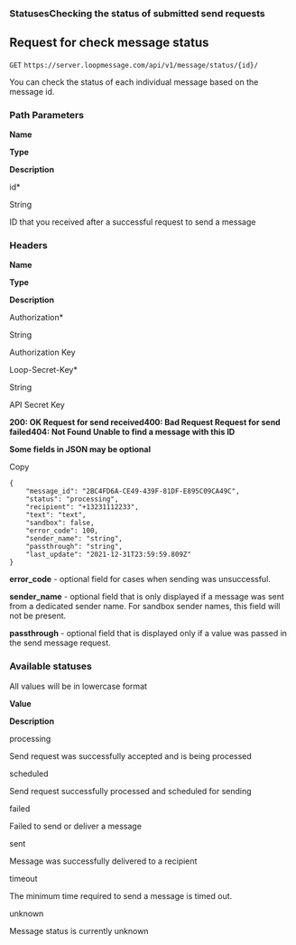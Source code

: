 ### **Statuses**Checking the status of submitted send requests

## **Request for check message status**

`GET` `https://server.loopmessage.com/api/v1/message/status/{id}/`

You can check the status of each individual message based on the message id.

### **Path Parameters**

**Name**

**Type**

**Description**

id*

String

ID that you received after a successful request to send a message

### **Headers**

**Name**

**Type**

**Description**

Authorization*

String

Authorization Key

Loop-Secret-Key*

String

API Secret Key

**200: OK Request for send received400: Bad Request Request for send failed404: Not Found Unable to find a message with this ID**

**Some fields in JSON may be optional**

Copy

```
{
    "message_id": "2BC4FD6A-CE49-439F-81DF-E895C09CA49C",
    "status": "processing",
    "recipient": "+13231112233",
    "text": "text",
    "sandbox": false,
    "error_code": 100,
    "sender_name": "string",
    "passthrough": "string",
    "last_update": "2021-12-31T23:59:59.809Z"
}
```

**error_code** - optional field for cases when sending was unsuccessful.

**sender_name** - optional field that is only displayed if a message was sent from a dedicated sender name. For sandbox sender names, this field will not be present.

**passthrough** - optional field that is displayed only if a value was passed in the send message request.

### **Available statuses**

All values will be in lowercase format

**Value**

**Description**

processing

Send request was successfully accepted and is being processed

scheduled

Send request successfully processed and scheduled for sending

failed

Failed to send or deliver a message

sent

Message was successfully delivered to a recipient

timeout

The minimum time required to send a message is timed out.

unknown

Message status is currently unknown
